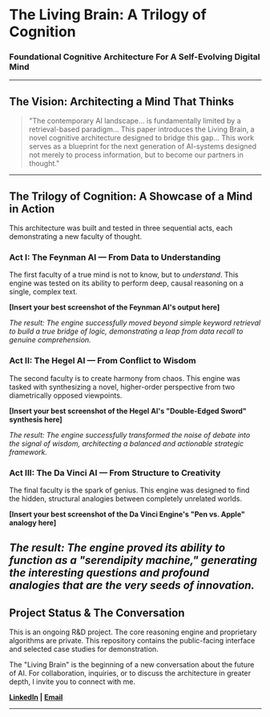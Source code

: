 # The Living Brain: A Trilogy of Cognition
### Foundational Cognitive Architecture For A Self-Evolving Digital Mind
---

## The Vision: Architecting a Mind That Thinks

> "The contemporary AI landscape... is fundamentally limited by a retrieval-based paradigm... This paper introduces the Living Brain, a novel cognitive architecture designed to bridge this gap... This work serves as a blueprint for the next generation of AI-systems designed not merely to process information, but to become our partners in thought."

---

## The Trilogy of Cognition: A Showcase of a Mind in Action

This architecture was built and tested in three sequential acts, each demonstrating a new faculty of thought.

### Act I: The Feynman AI — From Data to Understanding

The first faculty of a true mind is not to know, but to *understand*. This engine was tested on its ability to perform deep, causal reasoning on a single, complex text.

**[Insert your best screenshot of the Feynman AI's output here]**

*The result: The engine successfully moved beyond simple keyword retrieval to build a true bridge of logic, demonstrating a leap from data recall to genuine comprehension.*

### Act II: The Hegel AI — From Conflict to Wisdom

The second faculty is to create harmony from chaos. This engine was tasked with synthesizing a novel, higher-order perspective from two diametrically opposed viewpoints.

**[Insert your best screenshot of the Hegel AI's "Double-Edged Sword" synthesis here]**

*The result: The engine successfully transformed the noise of debate into the signal of wisdom, architecting a balanced and actionable strategic framework.*

### Act III: The Da Vinci AI — From Structure to Creativity

The final faculty is the spark of genius. This engine was designed to find the hidden, structural analogies between completely unrelated worlds.

**[Insert your best screenshot of the Da Vinci Engine's "Pen vs. Apple" analogy here]**

*The result: The engine proved its ability to function as a "serendipity machine," generating the interesting questions and profound analogies that are the very seeds of innovation.*
---

## Project Status & The Conversation

This is an ongoing R&D project. The core reasoning engine and proprietary algorithms are private. This repository contains the public-facing interface and selected case studies for demonstration.

The "Living Brain" is the beginning of a new conversation about the future of AI. For collaboration, inquiries, or to discuss the architecture in greater depth, I invite you to connect with me.

**[LinkedIn](https://www.linkedin.com/in/itsmesidd) | [Email](mailto:siddhartha1234sharma@gmail.com)**

---

